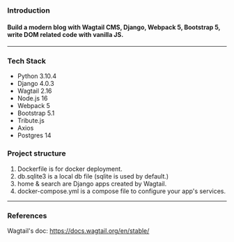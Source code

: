 ### Introduction
#### Build a modern blog with Wagtail CMS, Django, Webpack 5, Bootstrap 5, write DOM related code with vanilla JS.
___
### Tech Stack
- Python 3.10.4
- Django 4.0.3
- Wagtail 2.16
- Node.js 16
- Webpack 5
- Bootstrap 5.1
- Tribute.js
- Axios
- Postgres 14
### Project structure
1. Dockerfile is for docker deployment.
2. db.sqlite3 is a local db file (sqlite is used by default.)
3. home & search are Django apps created by Wagtail.
4. docker-compose.yml is a compose file to configure your app's services.
___
### References
Wagtail's doc: https://docs.wagtail.org/en/stable/